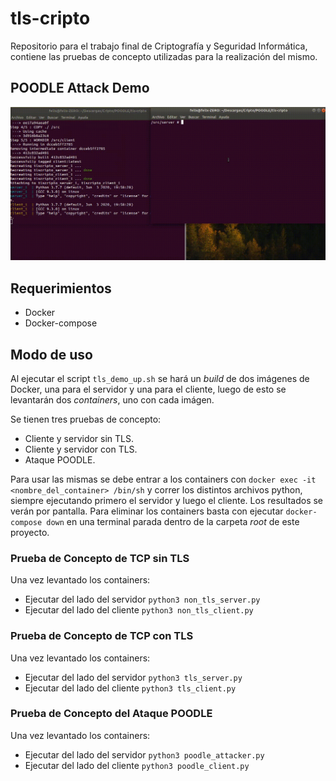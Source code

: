 # tls-cripto
Repositorio para el trabajo final de Criptografía y Seguridad Informática, contiene las pruebas de concepto utilizadas para la realización del mismo.

## POODLE Attack Demo

![Poodle Attack in Dockers!](https://raw.githubusercontent.com/czarnia/tls-cripto/Poodle-PoC/poodle-attack.gif)

## Requerimientos

- Docker
- Docker-compose

## Modo de uso

Al ejecutar el script ``tls_demo_up.sh`` se hará un _build_ de dos imágenes de Docker, una para el servidor y una para el cliente, luego de esto se levantarán dos _containers_, uno con cada imágen.

Se tienen tres pruebas de concepto: 

- Cliente y servidor sin TLS.
- Cliente y servidor con TLS.
- Ataque POODLE.

Para usar las mismas se debe entrar a los containers con ``docker exec -it <nombre_del_container> /bin/sh`` y correr los distintos archivos python, siempre ejecutando primero el servidor y luego el cliente. Los resultados se verán por pantalla.
Para eliminar los containers basta con ejecutar ``docker-compose down`` en una terminal parada dentro de la carpeta _root_ de este proyecto.

### Prueba de Concepto de TCP sin TLS

Una vez levantado los containers:
- Ejecutar del lado del servidor ``python3 non_tls_server.py``
- Ejecutar del lado del cliente ``python3 non_tls_client.py``

### Prueba de Concepto de TCP con TLS

Una vez levantado los containers:
- Ejecutar del lado del servidor ``python3 tls_server.py``
- Ejecutar del lado del cliente ``python3 tls_client.py``

### Prueba de Concepto del Ataque POODLE

Una vez levantado los containers:
- Ejecutar del lado del servidor ``python3 poodle_attacker.py``
- Ejecutar del lado del cliente ``python3 poodle_client.py``
